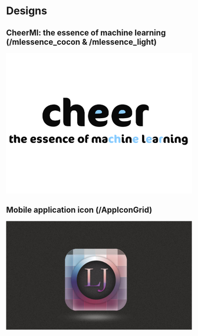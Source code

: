 
# Designs

## CheerMl: the essence of machine learning (/mlessence_cocon & /mlessence_light)

![CheerML](/mlessence_cocon/mlessence_blue2.png)

## Mobile application icon (/AppIconGrid)

![icon](/AppIconGrid/AppIconGrid.jpg)


